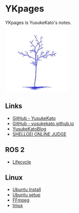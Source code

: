 # YKpages
YKpages is YusukeKato's notes.

![](./images/BlueTreeIcon_200x200.jpg)

## Links
- [GitHub - YusukeKato](https://github.com/YusukeKato)
- [GitHub - yusukekato.github.io](https://github.com/YusukeKato/yusukekato.github.io)
- [YusukeKatoBlog](https://yusukekato.jp)
- [SHELLGEI ONLINE JUDGE](https://shellgei-online-judge.com/)

## ROS 2
- [Lifecycle](./pages/ros2/lifecycle.md)

## Linux
- [Ubuntu Install](./pages/linux/ubuntu_install.md)
- [Ubuntu setup](./pages/linux/ubuntu_setup.md)
- [FFmpeg](./pages/linux/ffmpeg.md)
- [tmux](./pages/linux/tmux.md)
